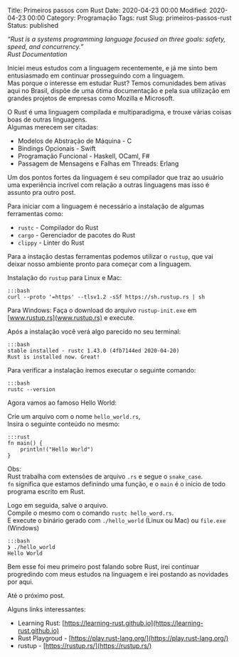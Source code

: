 Title: Primeiros passos com Rust
Date: 2020-04-23 00:00
Modified: 2020-04-23 00:00
Category: Programação
Tags: rust
Slug: primeiros-passos-rust
Status: published

_“Rust is a systems programming language focused on three goals: safety, speed, and concurrency.”_  
_Rust Documentation_

Iniciei meus estudos com a linguagem recentemente, e já me sinto bem entusiasmado em continuar prosseguindo com a linguagem.  
Mas porque o interesse em estudar Rust? Temos comunidades bem ativas aqui no Brasil, dispõe de uma ótima documentação e pela sua utilização em grandes projetos de empresas como Mozilla e Microsoft.

O Rust é uma linguagem compilada e multiparadigma, e trouxe várias coisas boas de outras linguagens.  
Algumas merecem ser citadas:

 - Modelos de Abstração de Máquina - C
 - Bindings Opcionais - Swift
 - Programação Funcional - Haskell, OCaml, F#
 - Passagem de Mensagens e Falhas em Threads: Erlang

Um dos pontos fortes da linguagem é seu compilador que traz ao usuário uma experiência incrível com relação a outras linguagens mas isso é assunto pra outro post.

Para iniciar com a linguagem é necessário a instalação de algumas ferramentas como:

 - `rustc` - Compilador do Rust
 - `cargo` - Gerenciador de pacotes do Rust
 - `clippy` - Linter do Rust

Para a instação destas ferramentas podemos utilizar o `rustup`, que vai deixar nosso ambiente pronto para começar com a linguagem.

Instalação do `rustup` para Linux e Mac:

    :::bash
    curl --proto '=https' --tlsv1.2 -sSf https://sh.rustup.rs | sh

Para Windows:
Faça o download do arquivo `rustup-init.exe` em [www.rustup.rs](www.rustup.rs) e execute.

Após a instalação você verá algo parecido no seu terminal:

    :::bash
    stable installed - rustc 1.43.0 (4fb7144ed 2020-04-20)
    Rust is installed now. Great!


Para verificar a instalação iremos executar o seguinte comando:

    :::bash
    rustc --version


Agora vamos ao famoso Hello World:

Crie um arquivo com o nome `hello_world.rs`,  
Insira o seguinte conteúdo no mesmo:

    :::rust
    fn main() {
        println!("Hello World")
    }

Obs:  
Rust trabalha com extensões de arquivo `.rs` e segue o `snake_case`.  
`fn` significa que estamos definindo uma função, e o `main` é o início de todo programa escrito em Rust.

Logo em seguida, salve o arquivo.  
Compile o mesmo com o comando `rustc hello_word.rs`.  
E execute o binário gerado com `./hello_world` (Linux ou Mac) ou `file.exe` (Windows)

    :::bash
    ❯ ./hello_world
    Hello World

Bem esse foi meu primeiro post falando sobre Rust, irei continuar progredindo com meus estudos na linguagem e irei postando as novidades por aqui.

Até o próximo post.


Alguns links interessantes:

 - Learning Rust: [https://learning-rust.github.io](https://learning-rust.github.io)
 - Rust Playgroud - [https://play.rust-lang.org/](https://play.rust-lang.org/)
 - rustup - [https://rustup.rs/](https://rustup.rs/)

